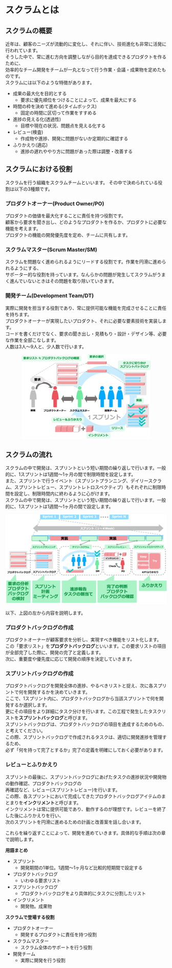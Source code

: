 # スクラムとは

## スクラムの概要

近年は、顧客のニーズが流動的に変化し、それに伴い、技術進化も非常に活発に行われています。  
そうした中で、常に進む方向を調整しながら目的を達成できるプロダクトを作るために、  
効率的なチーム開発をチームが一丸となって行う作業・会議・成果物を定めたものです。  
スクラムには以下のような特徴があります。

- 成果の最大化を目的とする
  - 要求に優先順位をつけることによって、成果を最大にする
- 時間の枠を決めて進める(タイムボックス)
  - 固定の時間に区切って作業をすすめる
- 進捗の見える化(透過性)
  - 目標や現在の状況、問題点を見える化する
- レビュー(検査)
  - 作成物や進捗、開発に問題がないか定期的に確認する
- ふりかえり(適応)
  - 進捗の遅れややり方に問題があった際は調整・改善する

## スクラムにおける役割
スクラムを行う組織をスクラムチームといいます。
その中で決められている役割は以下の3種類です。

### プロダクトオーナー(Product Owner/PO)
プロダクトの価値を最大化することに責任を持つ役割です。  
顧客から要求を聞き出し、どのようなプロダクトを作るか、プロダクトに必要な機能を考えます。  
プロダクトの機能の開発優先度を定め、チームに共有します。  

### スクラムマスター(Scrum Master/SM)
スクラムを問題なく進められるようにリードする役割です。作業を円滑に進められるようにする、  
サポーター的な役割を持っています。なんらかの問題が発生してスクラムがうまく進んでいないときはその問題を取り除いていきます。  

### 開発チーム(Development Team/DT)
実際に開発を担当する役割であり、常に提供可能な機能を完成させることに責任を持ちます。  
プロダクトオーナーが実現したいプロダクト、それに必要な要素技術を実装します。  
コードを書くだけでなく、要求の聞き出し・見積もり・設計・デザイン等、必要な作業を全部こなします。  
人数は3人〜9人と、少人数で行います。

<center>
<img src="img/scrum_model.png" width="80%">
</center>

## スクラムの流れ

スクラムの中で開発は、スプリントという短い期間の繰り返しで行います。一般的に、1スプリントは1週間〜1ヶ月の間で制限時間を設定します。  
また、スプリントで行うイベント（スプリントプランニング、デイリースクラム、スプリントレビュー、スプリントレトロスペクティブ）もそれぞれに制限時間を設定し、制限時間内に終わるように心がけます。  
スクラムの中で開発は、スプリントという短い期間の繰り返しで行います。一般的に、1スプリントは1週間〜1ヶ月の間で設定します。

<center>
<img src="img/scrum_flow.png">
</center>

以下、上図の左から内容を説明します。

### プロダクトバックログの作成
プロダクトオーナーが顧客要求を分析し、実現すべき機能をリスト化します。  
この「要求リスト」を**プロダクトバックログ**といいます。この要求リストの項目が全部完了した際に、開発の完了と定義します。  
次に、重要度や優先度に応じて開発の順序を決定していきます。  


### スプリントバックログの作成
プロダクトバックログを開発全体の進捗、やるべきリストと捉え、次に各スプリントで何を開発するかを決めていきます。  
ここで、1スプリント内に、プロダクトバックログから当該スプリントで何を開発するか選択します。  
更にその項目をより詳細にタスク分けを行います。この工程で発生したタスクリストを**スプリントバックログ**と呼びます。  
スプリントバックログは、プロダクトバックログの項目を達成するためのもの、と考えてください。  
この際、スプリントバックログで作成されるタスクは、適切に開発進捗を管理するため、  
必ず「何を持って完了とするか」完了の定義を明確にしておく必要があります。  

### レビューとふりかえり
スプリントの最後に、スプリントバックログにあげたタスクの進捗状況や開発物の動作確認、プロダクトバックログの  
再確認など、レビュー(スプリントレビュー)を行います。  
この際、各スプリントにおいて完成してきたプロダクトバックログアイテムのまとまりを**インクリメント**と呼びます。  
インクリメントは常に提供可能であり、動作するのが理想です。レビューを終了した後にふりかえりを行い、  
次のスプリントを円滑に進めるための計画と改善案を話し合います。  

これらを繰り返すことによって、開発を進めていきます。具体的な手順は次の章で説明します。

**用語まとめ**
- スプリント
  - 開発期間の1単位。1週間〜1ヶ月など比較的短期間で設定する
- プロダクトバックログ
  - いわゆる要求リスト
- スプリントバックログ
  - プロダクトバックログをより具体的にタスクに分割したリスト
- インクリメント
  - 開発物。成果物

**スクラムで登場する役割**
- プロダクトオーナー
  - 開発するプロダクトに責任を持つ役割
- スクラムマスター
  - スクラム全体のサポートを行う役割
- 開発チーム
  - 実際に開発を行う役割
